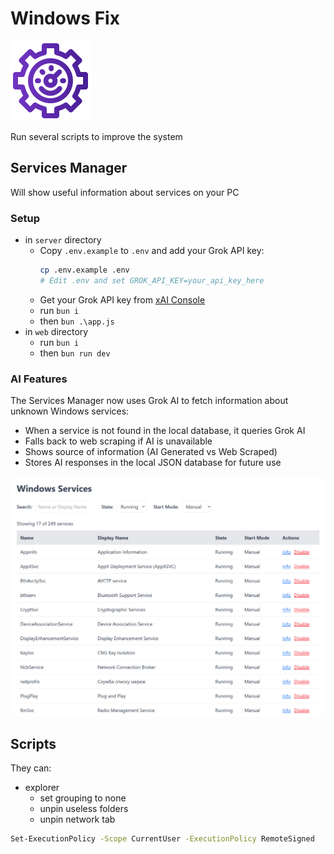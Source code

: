 # Windows Fix

![logo](./ServicesManager/web/public/logo.png)

Run several scripts to improve the system

## Services Manager

Will show useful information about services on your PC

### Setup

- in `server` directory
  - Copy `.env.example` to `.env` and add your Grok API key:
    ```bash
    cp .env.example .env
    # Edit .env and set GROK_API_KEY=your_api_key_here
    ```
  - Get your Grok API key from [xAI Console](https://console.x.ai/)
  - run `bun i`
  - then `bun .\app.js`
- in `web` directory
  - run `bun i`
  - then `bun run dev`

### AI Features

The Services Manager now uses Grok AI to fetch information about unknown Windows services:

- When a service is not found in the local database, it queries Grok AI
- Falls back to web scraping if AI is unavailable
- Shows source of information (AI Generated vs Web Scraped)
- Stores AI responses in the local JSON database for future use

![web](./.github/screenshots/services-manager.jpg)

## Scripts

They can:

- explorer
  - set grouping to none
  - unpin useless folders
  - unpin network tab

```bash
Set-ExecutionPolicy -Scope CurrentUser -ExecutionPolicy RemoteSigned
```
